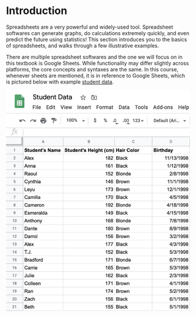 <!-- Copyright (C)  Google, Runestone Interactive LLC
   This work is licensed under the Creative Commons Attribution-ShareAlike 4.0
   International License. To view a copy of this license, visit
   http://creativecommons.org/licenses/by-sa/4.0/. -->

Introduction
============

Spreadsheets are a very powerful and widely-used tool. Spreadsheet softwares can
generate graphs, do calculations extremely quickly, and even predict the future
using statistics!
This section introduces you to the basics of spreadsheets, and walks through a
few illustrative examples.

There are multiple spreadsheet softwares and the one we will focus on in this
textbook is Google Sheets. While functionality may differ slightly across
platforms, the core concepts and syntaxes are the same. In this course, whenever
sheets are mentioned, it is in reference to Google Sheets, which is pictured
below with example [student data](https://docs.google.com/spreadsheets/d/1SbhCo8ZjEfFmBGwE7TLdsq-mxvMQa3hOmL5DMWF2ZTc/edit?usp=sharing).

![Spreadsheet with example student data of name, height, hair color.](figures/sheet_example.png)
